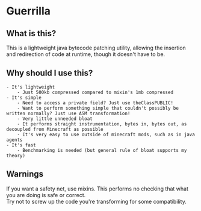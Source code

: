 # Guerrilla
## What is this?
This is a lightweight java bytecode patching utility, allowing the insertion and redirection of code at runtime, 
though it doesn't have to be.

## Why should I use this?
    - It's lightweight
        - Just 500kb compressed compared to mixin's 1mb compressed
    - It's simple
        - Need to access a private field? Just use theClassPUBLIC!
        - Want to perform something simple that couldn't possibly be written normally? Just use ASM transformation!
        - Very little unneeded bloat
        - It performs straight instrumentation, bytes in, bytes out, as decoupled from Minecraft as possible
        - It's very easy to use outside of minecraft mods, such as in java agents
    - It's fast
        - Benchmarking is needed (but general rule of bloat supports my theory)
     
## Warnings
If you want a safety net, use mixins. This performs no checking that what you are doing is safe or correct.<br>
Try not to screw up the code you're transforming for some compatibility.

